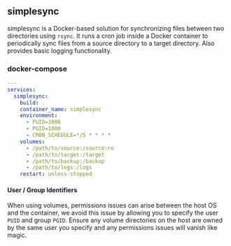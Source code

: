 ## simplesync

simplesync is a Docker-based solution for synchronizing files between two directories using `rsync`. 
It runs a cron job inside a Docker container to periodically sync files from a source directory to a target directory.
Also provides basic logging functionality.

### docker-compose

```yaml
---
services:
  simplesync:
    build: .
    container_name: simplesync
    environment:
      - PUID=1000
      - PGID=1000
      - CRON_SCHEDULE=*/5 * * * *
    volumes:
      - /path/to/source:/source:ro
      - /path/to/target:/target
      - /path/to/backup:/backup
      - /path/to/logs:/logs
    restart: unless-stopped
```

#### User / Group Identifiers

When using volumes, permissions issues can arise between the host OS and the container, we avoid this issue by allowing
you to specify the user `PUID` and group `PGID`. Ensure any volume directories on the host are owned by the same user
you specify and any permissions issues will vanish like magic.

